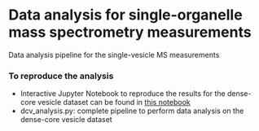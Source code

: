 # Data analysis for single-organelle mass spectrometry measurements
Data analysis pipeline for the single-vesicle MS measurements

### To reproduce the analysis
- Interactive Jupyter Notebook to reproduce the results for the dense-core vesicle dataset can be found in [this notebook](https://github.com/richardxie1119/DCV_DA/blob/main/reproduce_figures.ipynb)
- dcv_analysis.py: complete pipeline to perform data analysis on the dense-core vesicle dataset
